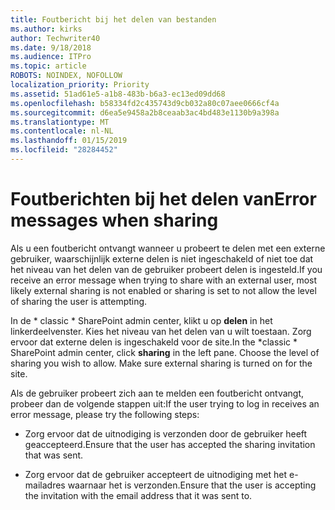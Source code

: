 ```yaml
---
title: Foutbericht bij het delen van bestanden
ms.author: kirks
author: Techwriter40
ms.date: 9/18/2018
ms.audience: ITPro
ms.topic: article
ROBOTS: NOINDEX, NOFOLLOW
localization_priority: Priority
ms.assetid: 51ad61e5-a1b8-483b-b6a3-ec13ed09dd68
ms.openlocfilehash: b58334fd2c435743d9cb032a80c07aee0666cf4a
ms.sourcegitcommit: d6ea5e9458a2b8ceaab3ac4bd483e1130b9a398a
ms.translationtype: MT
ms.contentlocale: nl-NL
ms.lasthandoff: 01/15/2019
ms.locfileid: "28284452"
---
```

# <a name="error-messages-when-sharing"></a><span data-ttu-id="828bd-102">Foutberichten bij het delen van</span><span class="sxs-lookup"><span data-stu-id="828bd-102">Error messages when sharing</span></span>

<span data-ttu-id="828bd-103">Als u een foutbericht ontvangt wanneer u probeert te delen met een externe gebruiker, waarschijnlijk externe delen is niet ingeschakeld of niet toe dat het niveau van het delen van de gebruiker probeert delen is ingesteld.</span><span class="sxs-lookup"><span data-stu-id="828bd-103">If you receive an error message when trying to share with an external user, most likely external sharing is not enabled or sharing is set to not allow the level of sharing the user is attempting.</span></span>
  
<span data-ttu-id="828bd-p101">In de \* classic \* SharePoint admin center, klikt u op **delen** in het linkerdeelvenster. Kies het niveau van het delen van u wilt toestaan. Zorg ervoor dat externe delen is ingeschakeld voor de site.</span><span class="sxs-lookup"><span data-stu-id="828bd-p101">In the  \*classic \* SharePoint admin center, click **sharing** in the left pane. Choose the level of sharing you wish to allow. Make sure external sharing is turned on for the site.</span></span> 
  
<span data-ttu-id="828bd-107">Als de gebruiker probeert zich aan te melden een foutbericht ontvangt, probeer dan de volgende stappen uit:</span><span class="sxs-lookup"><span data-stu-id="828bd-107">If the user trying to log in receives an error message, please try the following steps:</span></span>
  
- <span data-ttu-id="828bd-108">Zorg ervoor dat de uitnodiging is verzonden door de gebruiker heeft geaccepteerd.</span><span class="sxs-lookup"><span data-stu-id="828bd-108">Ensure that the user has accepted the sharing invitation that was sent.</span></span>
    
- <span data-ttu-id="828bd-109">Zorg ervoor dat de gebruiker accepteert de uitnodiging met het e-mailadres waarnaar het is verzonden.</span><span class="sxs-lookup"><span data-stu-id="828bd-109">Ensure that the user is accepting the invitation with the email address that it was sent to.</span></span>
    

